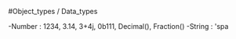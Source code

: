 #Object_types / Data_types

-Number : 1234, 3.14, 3+4j, 0b111, Decimal(),
 Fraction()
 -String : 'spa
